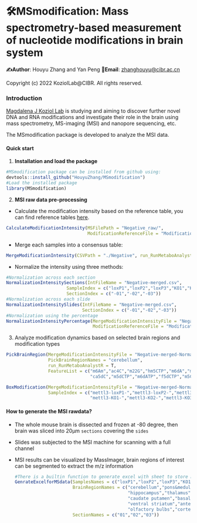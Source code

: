 # :hammer_and_wrench:MSmodification: Mass spectrometry-based measurement of nucleotide modifications in brain system

**:writing_hand:Author**: Houyu Zhang and Yan Peng   **:email:Email**: zhanghouyu@cibr.ac.cn

Copyright (c) 2022 KoziolLab@CIBR. All rights reserved.

### Introduction

[Magdalena J Koziol Lab](https://dnalaboratory.org/) is studying and aiming to discover further novel DNA and RNA modifications and investigate their role in the brain using mass spectrometry, MS-imaging (MSI) and nanopore sequencing, etc. 

The MSmodification package is developed to analyze the MSI data.

#### Quick start

1. **Installation and load the package**

```R
#MSmodification package can be installed from github using:
devtools::install_github("HouyuZhang/MSmodification")
#Load the installed package
library(MSmodification)
```

2. **MSI raw data pre-processing**

- Calculate the modification intensity based on the reference table, you can find reference tables [here](https://github.com/HouyuZhang/MSmodification/blob/master/CustomeScripts/MSmodification_referenceList.xlsx).

```R
CalculateModificationIntensity(MSFilePath = "Negative_raw/",
                               ModificationReferenceFile = "Modification_reference.csv")
```

- Merge each samples into a consensus table:

```R
MergeModificationIntensity(CSVPath = "./Negative", run_RunMetaboAnalystR = F)
```

- Normalize the intensity using three methods:

```R
#Normalization across each section
NormalizationIntensitySections(IntFileName = "Negative-merged.csv",
                       SampleIndex = c("loxP1","loxP2","loxP3","KO1","KO2","KO3"),
                       SectionIndex = c("-01","-02","-03"))
#Normalization across each slide
NormalizationIntensitySlides(IntFileName = "Negative-merged.csv",
                             SectionIndex = c("-01","-02","-03"))
#Normalization using the percentage
NormalizationIntensityPercentage(MergeModificationIntensityFile = "Negative-merged.csv",
                                 ModificationReferenceFile = "Modification_reference.csv")
```

3. Analyze modification dynamics based on selected brain regions and modification types

```R
PickBrainRegion(MergeModificationIntensityFile = "Negative-merged-NormalizedPercentage.csv",
                PickBrainRegionNames = "cerebellum",
                run_RunMetaboAnalystR = T,
                FeatureList = c("m6Am","ac4C","m22G","hm5CTP","m6dA","m5dC",
                                "ca5dC","m5dCTP","m6dATP","f5dCTP","m5CMP","m6AMP"))

BoxModification(MergeModificationIntensityFile = "Negative-merged-NormalizedPercentage.csv",
                SampleIndex = c("mettl3-loxP1-","mettl3-loxP2-","mettl3-loxP3-",
                                "mettl3-KO1-","mettl3-KO2-","mettl3-KO3-"))
```

#### How to generate the MSI rawdata?

- The whole mouse brain is dissected and frozen at -80 degree, then brain was sliced into 20μm `sections` covering the `sides`

- Slides was subjected to the MSI machine for scanning with a full channel

- MSI results can be visualized by MassImager, brain regions of interest can be segmented to extract the m/z information

  ```R
  #There is a builtin function to generate excel with sheet to store MSI segmentation results
  GenrateExcelforMSdata(SamplesNames = c("loxP1","loxP2","loxP3","KO1","KO2","KO3"),
                        BrainRegionNames = c("cerebellum","pons&medulla","midbrain",
                                             "hippocampus","thalamus","hypothalamus","fornix",
                                             "caudate putamen","basal forebrain",
                                             "ventral striatum","anterior olfactory",
                                             "olfactory bulbs","cortex","corpus callosum"),
                        SectionNames = c("01","02","03"))
  ```

